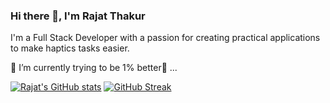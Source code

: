 ### Hi there 👋, I'm Rajat Thakur

I'm a Full Stack Developer with a passion for creating practical applications to make haptics tasks easier.

🌱 I’m currently trying to be 1% better🫡 ...

[![Rajat's GitHub stats](https://github-readme-stats.vercel.app/api?username=rajatdh27)](https://github.com/rajatdh/github-readme-stats) [![GitHub Streak](https://streak-stats.demolab.com/?user=rajatdh27)](https://git.io/streak-stats)


<!--
**rajatdh27/rajatdh27** is a ✨ _special_ ✨ repository because its `README.md` (this file) appears on your GitHub profile.

Here are some ideas to get you started:

- 🔭 I’m currently working on ...
- 🌱 I’m currently learning ...
- 👯 I’m looking to collaborate on ...
- 🤔 I’m looking for help with ...
- 💬 Ask me about ...
- 📫 How to reach me: ...
- 😄 Pronouns: ...
- ⚡ Fun fact: ...
-->
